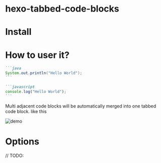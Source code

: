 # hexo-tabbed-code-blocks


# Install

# How to user it?

````markdown
```java
System.out.println("Hello World");
```

```javascript
console.log("Hello World");
```
````

Multi adjacent code blocks will be automatically merged into one tabbed code block. like this

![demo](https://user-images.githubusercontent.com/19494806/121777704-0737e980-cbc6-11eb-9ff7-bc13c861180c.gif)

# Options

// TODO:
